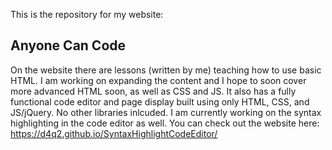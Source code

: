 This is the repository for my website: <h2>Anyone Can Code</h2>
On the website there are lessons (written by me) teaching how to use basic HTML. I am working on expanding the content and I hope to soon cover more advanced HTML soon, as well as CSS and JS. It also has a fully functional code editor and page display built using only HTML, CSS, and JS/jQuery. No other libraries inlcuded. I am currently working on the syntax highlighting in the code editor as well. You can check out the website here: https://d4q2.github.io/SyntaxHighlightCodeEditor/
